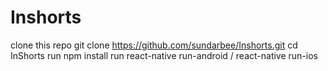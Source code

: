 # Inshorts
clone this repo git clone https://github.com/sundarbee/Inshorts.git
cd InShorts
run npm install
run react-native run-android / react-native run-ios
